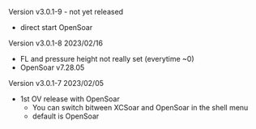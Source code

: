 Version v3.0.1-9 - not yet released
* direct start OpenSoar

Version v3.0.1-8  2023/02/16
* FL and pressure height not really set (everytime ~0)
* OpenSoar v7.28.05

Version v3.0.1-7 2023/02/05
 
* 1st OV release with OpenSoar
    * You can switch bitween XCSoar and OpenSoar in the shell menu
    * default is OpenSoar
